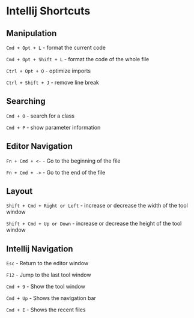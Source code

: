 # Intellij Shortcuts

## Manipulation

`Cmd + Opt + L` - format the current code

`Cmd + Opt + Shift + L` - format the code of the whole file

`Ctrl + Opt + O` - optimize imports

`Ctrl + Shift + J` - remove line break

## Searching

`Cmd + O` - search for a class

`Cmd + P` - show parameter information

## Editor Navigation

`Fn + Cmd + <-` - Go to the beginning of the file

`Fn + Cmd + ->` - Go to the end of the file

## Layout

`Shift + Cmd + Right or Left` - increase or decrease the width of the tool window

`Shift + Cmd + Up or Down` - increase or decrease the height of the tool window

## Intellij Navigation

`Esc` - Return to the editor window

`F12` - Jump to the last tool window

`Cmd + 9` - Show the tool window

`Cmd + Up` - Shows the navigation bar

`Cmd + E` - Shows the recent files 

